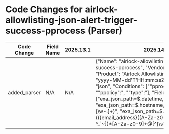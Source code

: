 # Code Changes for airlock-allowlisting-json-alert-trigger-success-pprocess (Parser)

| Code Change | Field Name | 2025.13.1 | 2025.14.1 |
|-------------|------------|-----------|------------|
| added_parser | N/A | N/A | {"Name": "airlock-allowlisting-json-alert-trigger-success-pprocess", "Vendor": "Airlock", "Product": "Airlock Allowlisting", "TimeFormat": "yyyy-MM-dd'T'HH:mm:ssZ", "ExtractionType": "json", "Conditions": ["\"pprocess\":", "\"gprocess\":", "\"ppolicy\":", "\"type\":"], "Fields": ["exa_json_path=$.datetime,exa_field_name=time", "exa_json_path=$.hostname,exa_regex=({host}[\w\-\.]+)", "exa_json_path=$.username,exa_regex=(({email_address}([A-Za-z0-9]+[!#$%&'+-\/=?^_`~])*[A-Za-z0-9]+@[^\]\s\"\\,\|]+\.[^\]\s\"\\,\|]+)|({user}[\w\.\-\!\#\^\~]{1,40}\$?))$", "exa_json_path=$.filename,exa_regex=^({process_path}({process_dir}[^=]*[\\\/]+)?({process_name}[^=]+?))$", "exa_json_path=$.policyname,exa_field_name=policy_name", "exa_json_path=$.sha256,exa_field_name=hash_sha256", "exa_json_path=$.md5,exa_field_name=hash_md5", "exa_json_path=$.pprocess,exa_field_name=parent_process_name", "exa_json_path=$.commandline,exa_field_name=process_command_line", "exa_json_path=$.type,exa_field_name=operation_type", "exa_json_path=$.checkpoint,exa_field_name=alert_id", "exa_json_path=$.ip,exa_regex=({dest_ip}((([0-9a-fA-F.]{0,4}):{1,2}){1,7}([0-9a-fA-F]){0,4})|(((25[0-5]|(2[0-4]|1\d|[0-9]|)\d)\.?\b){4}))(:({dest_port}\d+))?", "exa_json_path=$.localip,exa_regex=({src_ip}((([0-9a-fA-F.]{0,4}):{1,2}){1,7}([0-9a-fA-F]){0,4})|(((25[0-5]|(2[0-4]|1\d|[0-9]|)\d)\.?\b){4}))(:({src_port}\d+))?"], "ParserVersion": "v1.0.0"} |